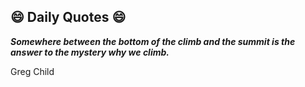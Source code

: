 ## 😄 Daily Quotes 😄

_**Somewhere between the bottom of the climb and the summit is the answer to the mystery why we climb.**_

Greg Child

